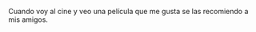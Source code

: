 <html><body><p>Cuando voy al cine y veo una película que me gusta se las recomiendo a mis amigos.</p></body></html>